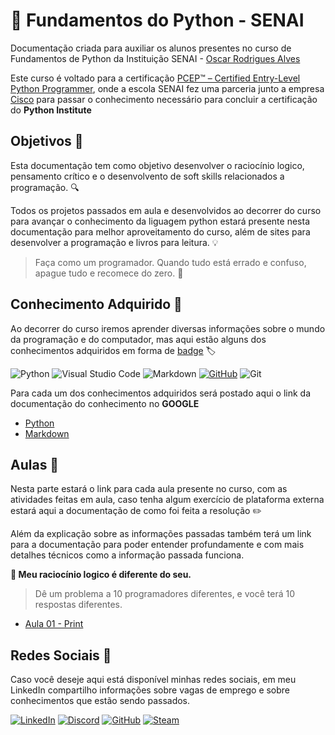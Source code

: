 # 📝 Fundamentos do Python - SENAI

Documentação criada para auxiliar os alunos presentes no curso de Fundamentos de Python da Instituição SENAI - [Oscar Rodrigues Alves](https://g.co/kgs/Ko7n7H3)

Este curso é voltado para a certificação [PCEP™ – Certified Entry-Level Python Programmer](https://pythoninstitute.org/pcep), onde a escola SENAI fez uma parceria junto a empresa [Cisco](https://www.netacad.com) para passar o conhecimento necessário para concluir a certificação do **Python Institute**


## Objetivos 👷

Esta documentação tem como objetivo desenvolver o raciocínio logico, pensamento crítico e o desenvolvento de soft skills relacionados a programação. 🔍️

Todos os projetos passados em aula e desenvolvidos ao decorrer do curso para avançar o conhecimento da liguagem python estará presente nesta documentação para melhor aproveitamento do curso, além de sites para desenvolver a programação e livros para leitura. 💡 

> Faça como um programador. Quando tudo está errado e confuso, apague tudo e recomece do zero. 🐛


## Conhecimento Adquirido 🎉

Ao decorrer do curso iremos aprender diversas informações sobre o mundo da programação e do computador, mas aqui estão alguns dos conhecimentos adquiridos em forma de [badge](https://github.com/carlosvinicius-ai/open-source-course/tree/main/useful/badges) 🏷️

![Python](https://img.shields.io/badge/python-3670A0?style=for-the-badge&logo=python&logoColor=ffdd54)
![Visual Studio Code](https://img.shields.io/badge/VS%20Code-007ACC?style=for-the-badge&logo=visual%20studio%20code&logoColor=white)
![Markdown](https://img.shields.io/badge/Markdown-000?style=for-the-badge&logo=markdown)
[![GitHub](https://img.shields.io/badge/GitHub-100000?style=for-the-badge&logo=github&logoColor=white)](https://github.com/SEUUSERNAME)
![Git](https://img.shields.io/badge/GIT-E44C30?style=for-the-badge&logo=git&logoColor=white)

Para cada um dos conhecimentos adquiridos será postado aqui o link da documentação do conhecimento no **GOOGLE**

- [Python](https://www.python.org/doc/)
- [Markdown](https://www.markdownguide.org)


## Aulas 📄

Nesta parte estará o link para cada aula presente no curso, com as atividades feitas em aula, caso tenha algum exercício de plataforma externa estará aqui a documentação de como foi feita a resolução ✏️

Além da explicação sobre as informações passadas também terá um link para a documentação para poder entender profundamente e com mais detalhes técnicos como a informação passada funciona.

**🚨 Meu raciocínio logico é diferente do seu.**

> Dê um problema a 10 programadores diferentes, e você terá 10 respostas diferentes.

- [Aula 01 - Print](https://github.com/carlosvinicius-ai/python-senai/tree/main/Aula01-Print)


## Redes Sociais 🚀

Caso você deseje aqui está disponível minhas redes sociais, em meu LinkedIn compartilho informações sobre vagas de emprego e sobre conhecimentos que estão sendo passados.

[![LinkedIn](https://img.shields.io/badge/LinkedIn-0077B5?style=for-the-badge&logo=linkedin&logoColor=white)](https://www.linkedin.com/in/carlosvini/)
[![Discord](https://img.shields.io/badge/Discord-7289DA?style=for-the-badge&logo=discord&logoColor=white)](https://discord.com/channels/@carlincarlinhus/)
[![GitHub](https://img.shields.io/badge/GitHub-100000?style=for-the-badge&logo=github&logoColor=white)](https://github.com/carlosvinicius-ai)
[![Steam](https://img.shields.io/badge/Steam-000000?style=for-the-badge&logo=steam&logoColor=white)](https://steamcommunity.com/profiles/76561199075158560/)